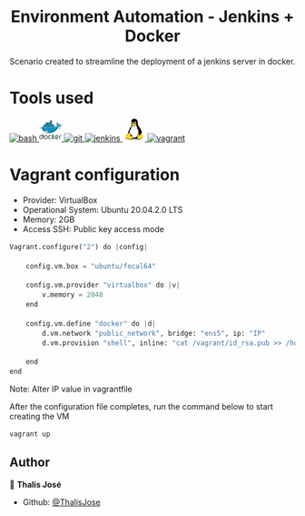 <h1 align="center">Environment Automation - Jenkins + Docker</h1>
<p align="center">Scenario created to streamline the deployment of a jenkins server in docker.</p>

# Tools used
 
<p align="left"> <a href="https://www.gnu.org/software/bash/" target="_blank"> <img src="https://www.vectorlogo.zone/logos/gnu_bash/gnu_bash-icon.svg" alt="bash" width="40" height="40"/> </a> <a href="https://www.docker.com/" target="_blank"> <img src="https://raw.githubusercontent.com/devicons/devicon/master/icons/docker/docker-original-wordmark.svg" alt="docker" width="40" height="40"/> </a> <a href="https://git-scm.com/" target="_blank"> <img src="https://www.vectorlogo.zone/logos/git-scm/git-scm-icon.svg" alt="git" width="40" height="40"/> </a> <a href="https://www.jenkins.io" target="_blank"> <img src="https://www.vectorlogo.zone/logos/jenkins/jenkins-icon.svg" alt="jenkins" width="40" height="40"/> </a> <a href="https://www.linux.org/" target="_blank"> <img src="https://raw.githubusercontent.com/devicons/devicon/master/icons/linux/linux-original.svg" alt="linux" width="40" height="40"/> </a> <a href="https://www.vagrantup.com/" target="_blank"> <img src="https://www.vectorlogo.zone/logos/vagrantup/vagrantup-icon.svg" alt="vagrant" width="40" height="40"/> </a> </p>


# Vagrant configuration
- Provider: VirtualBox
- Operational System: Ubuntu 20.04.2.0 LTS
- Memory: 2GB
- Access SSH: Public key access mode
```python
Vagrant.configure("2") do |config|

    config.vm.box = "ubuntu/focal64"

    config.vm.provider "virtualbox" do |v|
        v.memory = 2048
    end

    config.vm.define "docker" do |d|
        d.vm.network "public_network", bridge: "ens5", ip: "IP"
        d.vm.provision "shell", inline: "cat /vagrant/id_rsa.pub >> /home/vagrant/.ssh/authorized_keys"
    
    end  
end

```
Note: Alter IP value in vagrantfile

After the configuration file completes, run the command below to start creating the VM

```bash
vagrant up
```

## Author

👤 **Thalis José**

- Github: [@ThalisJose](https://github.com/ThalisJose)

